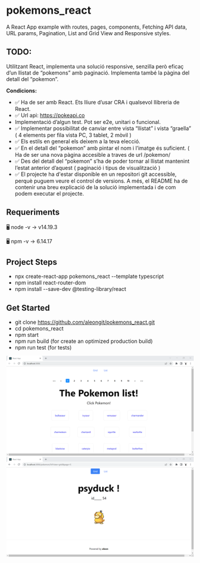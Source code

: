 # pokemons_react

A React App example with routes, pages, components, Fetching API data, URL params, Pagination, List and Grid View and Responsive styles.

## TODO:

Utilitzant React, implementa una solució responsive, senzilla però eficaç d’un
llistat de “pokemons” amb paginació. Implementa també la pàgina del detall
del “pokemon”.

**Condicions:**
* ✅ Ha de ser amb React. Ets lliure d’usar CRA i qualsevol llibreria de React.
* ✅ Url api: https://pokeapi.co
* Implementació d’algun test. Pot ser e2e, unitari o funcional.
* ✅ Implementar possibilitat de canviar entre vista “llistat” i vista “graella” ( 4 elements per fila vista PC, 3 tablet, 2 mòvil )
* ✅ Els estils en general els deixem a la teva elecció.
* ✅ En el detall del “pokemon” amb pintar el nom i l’imatge és suficient. ( Ha de ser una nova pàgina accesible a traves de url /pokemon/<id>
* ✅ Des del detall del “pokemon” s’ha de poder tornar al llistat mantenint l’estat anterior d’aquest ( paginació i tipus de visualització )
* ✅ El projecte ha d'estar disponible en un repositori git accessible, perquè puguem veure el control de versions. A més, el README ha de contenir una breu explicació de la solució implementada i de com podem executar el projecte.

## Requeriments

🖥️ node -v
→ v14.19.3

🖥️ npm -v
→ 6.14.17


## Project Steps
- npx create-react-app pokemons_react --template typescript
- npm install react-router-dom
- npm install --save-dev @testing-library/react


## Get Started
- git clone https://github.com/aleongit/pokemons_react.git
- cd pokemons_react
- npm start
- npm run build (for create an optimized production build)
- npm run test (for tests)


![Screenshot](public/img/1.png)
![Screenshot](public/img/2.png)